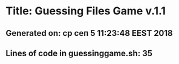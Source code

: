 # Title: Guessing Files Game v.1.1
## Generated on: ср сеп  5 11:23:48 EEST 2018
## Lines of code in guessinggame.sh: 35
